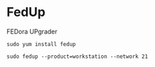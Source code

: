 FedUp
=============
FEDora UPgrader

`sudo yum install fedup`

`sudo fedup --product=workstation --network 21`